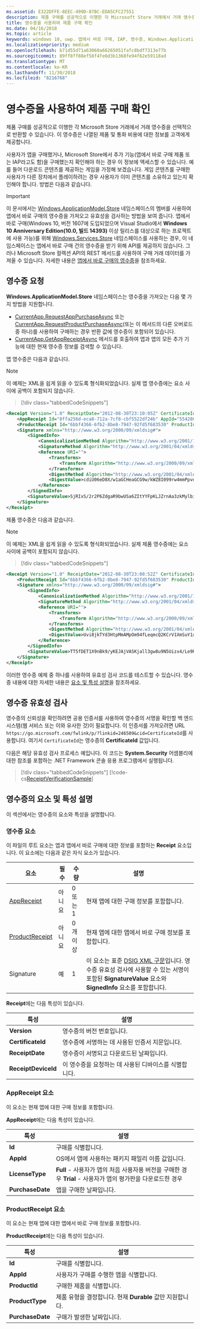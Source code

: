 ```yaml
---
ms.assetid: E322DFFE-8EEC-499D-87BC-EDA5CFC27551
description: 제품 구매를 성공적으로 이행한 각 Microsoft Store 거래에서 거래 영수증을 선택적으로 반환할 수 있습니다.
title: 영수증을 사용하여 제품 구매 확인
ms.date: 04/16/2018
ms.topic: article
keywords: windows 10, uwp. 앱에서 바로 구매, IAP, 영수증, Windows.ApplicationModel.Store
ms.localizationpriority: medium
ms.openlocfilehash: b71d55d71a63060a66265051fafc8bdf7313e77b
ms.sourcegitcommit: 89ff8ff88ef58f4fe6d3b1368fe94f62e59118ad
ms.translationtype: MT
ms.contentlocale: ko-KR
ms.lasthandoff: 11/30/2018
ms.locfileid: "8216768"
---
```

# <a name="use-receipts-to-verify-product-purchases"></a>영수증을 사용하여 제품 구매 확인

제품 구매를 성공적으로 이행한 각 Microsoft Store 거래에서 거래 영수증을 선택적으로 반환할 수 있습니다. 이 영수증은 나열된 제품 및 통화 비용에 대한 정보를 고객에게 제공합니다.

사용자가 앱을 구매했거나, Microsoft Store에서 추가 기능(앱에서 바로 구매 제품 또는 IAP라고도 함)을 구매했는지 확인해야 하는 경우 이 정보에 액세스할 수 있습니다. 예를 들어 다운로드 콘텐츠를 제공하는 게임을 가정해 보겠습니다. 게임 콘텐츠를 구매한 사용자가 다른 장치에서 플레이하려는 경우 사용자가 이미 콘텐츠를 소유하고 있는지 확인해야 합니다. 방법은 다음과 같습니다.

> [!IMPORTANT]
> 이 문서에서는 [Windows.ApplicationModel.Store](https://docs.microsoft.com/uwp/api/Windows.ApplicationModel.Store) 네임스페이스의 멤버를 사용하여 앱에서 바로 구매의 영수증을 가져오고 유효성을 검사하는 방법을 보여 줍니다. 앱에서 바로 구매(Windows 10, 버전 1607에 도입되었으며 Visual Studio에서 **Windows 10 Anniversary Edition(10.0, 빌드 14393)** 이상 릴리스를 대상으로 하는 프로젝트에 사용 가능)를 위해 [Windows.Services.Store](https://docs.microsoft.com/uwp/api/Windows.Services.Store) 네임스페이스를 사용하는 경우, 이 네임스페이스는 앱에서 바로 구매 건의 영수증을 받기 위해 API를 제공하지 않습니다. 그러나 Microsoft Store 컬렉션 API의 REST 메서드를 사용하여 구매 거래 데이터를 가져올 수 있습니다. 자세한 내용은 [앱에서 바로 구매의 영수증](in-app-purchases-and-trials.md#receipts)을 참조하세요.

## <a name="requesting-a-receipt"></a>영수증 요청


**Windows.ApplicationModel.Store** 네임스페이스는 영수증을 가져오는 다음 몇 가지 방법을 지원합니다.

* [CurrentApp.RequestAppPurchaseAsync](https://docs.microsoft.com/uwp/api/windows.applicationmodel.store.currentapp.requestapppurchaseasync) 또는 [CurrentApp.RequestProductPurchaseAsync](https://docs.microsoft.com/uwp/api/windows.applicationmodel.store.currentapp.requestproductpurchaseasync)(또는 이 메서드의 다른 오버로드 중 하나)를 사용하여 구매하는 경우 반환 값에 영수증이 포함되어 있습니다.
* [CurrentApp.GetAppReceiptAsync](https://docs.microsoft.com/uwp/api/windows.applicationmodel.store.currentapp.getappreceiptasync) 메서드를 호출하여 앱과 앱의 모든 추가 기능에 대한 현재 영수증 정보를 검색할 수 있습니다.

앱 영수증은 다음과 같습니다.

> [!NOTE]
> 이 예제는 XML을 쉽게 읽을 수 있도록 형식화되었습니다. 실제 앱 영수증에는 요소 사이에 공백이 포함되지 않습니다.

> [!div class="tabbedCodeSnippets"]
```xml
<Receipt Version="1.0" ReceiptDate="2012-08-30T23:10:05Z" CertificateId="b809e47cd0110a4db043b3f73e83acd917fe1336" ReceiptDeviceId="4e362949-acc3-fe3a-e71b-89893eb4f528">
    <AppReceipt Id="8ffa256d-eca8-712a-7cf8-cbf5522df24b" AppId="55428GreenlakeApps.CurrentAppSimulatorEventTest_z7q3q7z11crfr" PurchaseDate="2012-06-04T23:07:24Z" LicenseType="Full" />
    <ProductReceipt Id="6bbf4366-6fb2-8be8-7947-92fd5f683530" ProductId="Product1" PurchaseDate="2012-08-30T23:08:52Z" ExpirationDate="2012-09-02T23:08:49Z" ProductType="Durable" AppId="55428GreenlakeApps.CurrentAppSimulatorEventTest_z7q3q7z11crfr" />
    <Signature xmlns="http://www.w3.org/2000/09/xmldsig#">
        <SignedInfo>
            <CanonicalizationMethod Algorithm="http://www.w3.org/2001/10/xml-exc-c14n#" />
            <SignatureMethod Algorithm="http://www.w3.org/2001/04/xmldsig-more#rsa-sha256" />
            <Reference URI="">
                <Transforms>
                    <Transform Algorithm="http://www.w3.org/2000/09/xmldsig#enveloped-signature" />
                </Transforms>
                <DigestMethod Algorithm="http://www.w3.org/2001/04/xmlenc#sha256" />
                <DigestValue>cdiU06eD8X/w1aGCHeaGCG9w/kWZ8I099rw4mmPpvdU=</DigestValue>
            </Reference>
        </SignedInfo>
        <SignatureValue>SjRIxS/2r2P6ZdgaR9bwUSa6ZItYYFpKLJZrnAa3zkMylbiWjh9oZGGng2p6/gtBHC2dSTZlLbqnysJjl7mQp/A3wKaIkzjyRXv3kxoVaSV0pkqiPt04cIfFTP0JZkE5QD/vYxiWjeyGp1dThEM2RV811sRWvmEs/hHhVxb32e8xCLtpALYx3a9lW51zRJJN0eNdPAvNoiCJlnogAoTToUQLHs72I1dECnSbeNPXiG7klpy5boKKMCZfnVXXkneWvVFtAA1h2sB7ll40LEHO4oYN6VzD+uKd76QOgGmsu9iGVyRvvmMtahvtL1/pxoxsTRedhKq6zrzCfT8qfh3C1w==</SignatureValue>
    </Signature>
</Receipt>
```

제품 영수증은 다음과 같습니다.

> [!NOTE]
> 이 예제는 XML을 쉽게 읽을 수 있도록 형식화되었습니다. 실제 제품 영수증에는 요소 사이에 공백이 포함되지 않습니다.

> [!div class="tabbedCodeSnippets"]
```xml
<Receipt Version="1.0" ReceiptDate="2012-08-30T23:08:52Z" CertificateId="b809e47cd0110a4db043b3f73e83acd917fe1336" ReceiptDeviceId="4e362949-acc3-fe3a-e71b-89893eb4f528">
    <ProductReceipt Id="6bbf4366-6fb2-8be8-7947-92fd5f683530" ProductId="Product1" PurchaseDate="2012-08-30T23:08:52Z" ExpirationDate="2012-09-02T23:08:49Z" ProductType="Durable" AppId="55428GreenlakeApps.CurrentAppSimulatorEventTest_z7q3q7z11crfr" />
    <Signature xmlns="http://www.w3.org/2000/09/xmldsig#">
        <SignedInfo>
            <CanonicalizationMethod Algorithm="http://www.w3.org/2001/10/xml-exc-c14n#" />
            <SignatureMethod Algorithm="http://www.w3.org/2001/04/xmldsig-more#rsa-sha256" />
            <Reference URI="">
                <Transforms>
                    <Transform Algorithm="http://www.w3.org/2000/09/xmldsig#enveloped-signature" />
                </Transforms>
                <DigestMethod Algorithm="http://www.w3.org/2001/04/xmlenc#sha256" />
                <DigestValue>Uvi8jkTYd3HtpMmAMpOm94fLeqmcQ2KCrV1XmSuY1xI=</DigestValue>
            </Reference>
        </SignedInfo>
        <SignatureValue>TT5fDET1X9nBk9/yKEJAjVASKjall3gw8u9N5Uizx4/Le9RtJtv+E9XSMjrOXK/TDicidIPLBjTbcZylYZdGPkMvAIc3/1mdLMZYJc+EXG9IsE9L74LmJ0OqGH5WjGK/UexAXxVBWDtBbDI2JLOaBevYsyy+4hLOcTXDSUA4tXwPa2Bi+BRoUTdYE2mFW7ytOJNEs3jTiHrCK6JRvTyU9lGkNDMNx9loIr+mRks+BSf70KxPtE9XCpCvXyWa/Q1JaIyZI7llCH45Dn4SKFn6L/JBw8G8xSTrZ3sBYBKOnUDbSCfc8ucQX97EyivSPURvTyImmjpsXDm2LBaEgAMADg==</SignatureValue>
    </Signature>
</Receipt>
```

이러한 영수증 예제 중 하나를 사용하여 유효성 검사 코드를 테스트할 수 있습니다. 영수증 내용에 대한 자세한 내용은 [요소 및 특성 설명](#receipt-descriptions)을 참조하세요.

## <a name="validating-a-receipt"></a>영수증 유효성 검사

영수증의 신뢰성을 확인하려면 공용 인증서를 사용하여 영수증의 서명을 확인할 백 엔드 시스템(웹 서비스 또는 이와 유사한 것)이 필요합니다. 이 인증서를 가져오려면 URL ```https://go.microsoft.com/fwlink/p/?linkid=246509&cid=CertificateId```를 사용합니다. 여기서 ```CertificateId```는 영수증의 **CertificateId** 값입니다.

다음은 해당 유효성 검사 프로세스 예입니다. 이 코드는 **System.Security** 어셈블리에 대한 참조를 포함하는 .NET Framework 콘솔 응용 프로그램에서 실행됩니다.

> [!div class="tabbedCodeSnippets"]
[!code-cs[ReceiptVerificationSample](./code/ReceiptVerificationSample/cs/Program.cs#ReceiptVerificationSample)]

<span id="receipt-descriptions" />

## <a name="element-and-attribute-descriptions-for-a-receipt"></a>영수증의 요소 및 특성 설명

이 섹션에서는 영수증의 요소와 특성을 설명합니다.

### <a name="receipt-element"></a>영수증 요소

이 파일의 루트 요소는 앱과 앱에서 바로 구매에 대한 정보를 포함하는 **Receipt** 요소입니다. 이 요소에는 다음과 같은 자식 요소가 있습니다.

|  요소  |  필수  |  수량  |  설명   |
|-------------|------------|--------|--------|
|  [AppReceipt](#appreceipt)  |    아니요        |  0 또는 1  |  현재 앱에 대한 구매 정보를 포함합니다.            |
|  [ProductReceipt](#productreceipt)  |     아니요       |  0개 이상    |   현재 앱에 대한 앱에서 바로 구매 정보를 포함합니다.     |
|  Signature  |      예      |  1   |   이 요소는 표준 [DSIG XML 구문](http://go.microsoft.com/fwlink/p/?linkid=251093)입니다. 영수증 유효성 검사에 사용할 수 있는 서명이 포함된 **SignatureValue** 요소와 **SignedInfo** 요소를 포함합니다.      |

**Receipt**에는 다음 특성이 있습니다.

|  특성  |  설명   |
|-------------|-------------------|
|  **Version**  |    영수증의 버전 번호입니다.            |
|  **CertificateId**  |     영수증에 서명하는 데 사용된 인증서 지문입니다.          |
|  **ReceiptDate**  |    영수증이 서명되고 다운로드된 날짜입니다.           |  
|  **ReceiptDeviceId**  |   이 영수증을 요청하는 데 사용된 디바이스를 식별합니다.         |  |

<span id="appreceipt" />

### <a name="appreceipt-element"></a>AppReceipt 요소

이 요소는 현재 앱에 대한 구매 정보를 포함합니다.

**AppReceipt**에는 다음 특성이 있습니다.

|  특성  |  설명   |
|-------------|-------------------|
|  **Id**  |    구매를 식별합니다.           |
|  **AppId**  |     OS에서 앱에 사용하는 패키지 패밀리 이름 값입니다.           |
|  **LicenseType**  |    **Full** - 사용자가 앱의 처음 사용자용 버전을 구매한 경우 **Trial** - 사용자가 앱의 평가판을 다운로드한 경우           |  
|  **PurchaseDate**  |    앱을 구매한 날짜입니다.          |  |

<span id="productreceipt" />

### <a name="productreceipt-element"></a>ProductReceipt 요소

이 요소는 현재 앱에 대한 앱에서 바로 구매 정보를 포함합니다.

**ProductReceipt**에는 다음 특성이 있습니다.

|  특성  |  설명   |
|-------------|-------------------|
|  **Id**  |    구매를 식별합니다.           |
|  **AppId**  |     사용자가 구매를 수행한 앱을 식별합니다.           |
|  **ProductId**  |     구매한 제품을 식별합니다.           |
|  **ProductType**  |    제품 유형을 결정합니다. 현재 **Durable** 값만 지원합니다.          |  
|  **PurchaseDate**  |    구매가 발생한 날짜입니다.          |  |

 

 
